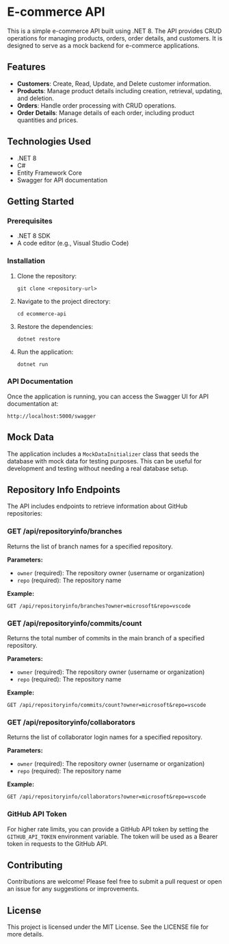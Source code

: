 # E-commerce API

This is a simple e-commerce API built using .NET 8. The API provides CRUD operations for managing products, orders, order details, and customers. It is designed to serve as a mock backend for e-commerce applications.

## Features

- **Customers**: Create, Read, Update, and Delete customer information.
- **Products**: Manage product details including creation, retrieval, updating, and deletion.
- **Orders**: Handle order processing with CRUD operations.
- **Order Details**: Manage details of each order, including product quantities and prices.

## Technologies Used

- .NET 8
- C#
- Entity Framework Core
- Swagger for API documentation

## Getting Started

### Prerequisites

- .NET 8 SDK
- A code editor (e.g., Visual Studio Code)

### Installation

1. Clone the repository:
   ```
   git clone <repository-url>
   ```

2. Navigate to the project directory:
   ```
   cd ecommerce-api
   ```

3. Restore the dependencies:
   ```
   dotnet restore
   ```

4. Run the application:
   ```
   dotnet run
   ```

### API Documentation

Once the application is running, you can access the Swagger UI for API documentation at:
```
http://localhost:5000/swagger
```

## Mock Data

The application includes a `MockDataInitializer` class that seeds the database with mock data for testing purposes. This can be useful for development and testing without needing a real database setup.

## Repository Info Endpoints

The API includes endpoints to retrieve information about GitHub repositories:

### GET /api/repositoryinfo/branches
Returns the list of branch names for a specified repository.

**Parameters:**
- `owner` (required): The repository owner (username or organization)
- `repo` (required): The repository name

**Example:**
```
GET /api/repositoryinfo/branches?owner=microsoft&repo=vscode
```

### GET /api/repositoryinfo/commits/count
Returns the total number of commits in the main branch of a specified repository.

**Parameters:**
- `owner` (required): The repository owner (username or organization)
- `repo` (required): The repository name

**Example:**
```
GET /api/repositoryinfo/commits/count?owner=microsoft&repo=vscode
```

### GET /api/repositoryinfo/collaborators
Returns the list of collaborator login names for a specified repository.

**Parameters:**
- `owner` (required): The repository owner (username or organization)
- `repo` (required): The repository name

**Example:**
```
GET /api/repositoryinfo/collaborators?owner=microsoft&repo=vscode
```

### GitHub API Token

For higher rate limits, you can provide a GitHub API token by setting the `GITHUB_API_TOKEN` environment variable. The token will be used as a Bearer token in requests to the GitHub API.

## Contributing

Contributions are welcome! Please feel free to submit a pull request or open an issue for any suggestions or improvements.

## License

This project is licensed under the MIT License. See the LICENSE file for more details.